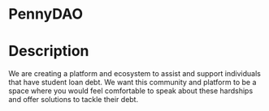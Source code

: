 # PennyDAO

# Description
  We are creating a platform and ecosystem to assist and support individuals that have student loan debt. We want this community and platform to be a space where you would feel comfortable to speak about these hardships and offer solutions to tackle their debt.
